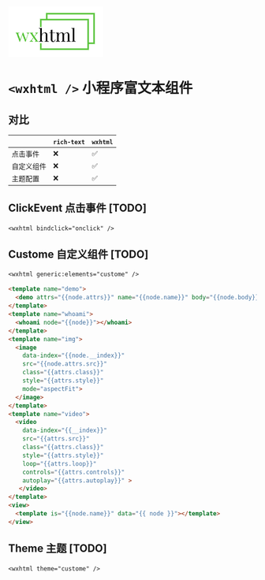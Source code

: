 ![wxhtml](./logo.png)
# `<wxhtml />` 小程序富文本组件


## 对比

||`rich-text`|`wxhtml`|
|---|---|---|
|点击事件|❌|✅|
|自定义组件|❌|✅|
|主题配置|❌|✅|


## ClickEvent 点击事件 [TODO]
`<wxhtml bindclick="onclick" />`
## Custome 自定义组件 [TODO]
`<wxhtml generic:elements="custome" />`

```html
<template name="demo">
  <demo attrs="{{node.attrs}}" name="{{node.name}}" body="{{node.body}}"></demo>
</template>
<template name="whoami">
  <whoami node="{{node}}"></whoami>
</template>
<template name="img">
  <image
    data-index="{{node.__index}}"
    src="{{node.attrs.src}}"
    class="{{attrs.class}}"
    style="{{attrs.style}}"
    mode="aspectFit">
  </image>
</template>
<template name="video">
  <video
    data-index="{{__index}}"
    src="{{attrs.src}}"
    class="{{attrs.class}}"
    style="{{attrs.style}}"
    loop="{{attrs.loop}}"
    controls="{{attrs.controls}}"
    autoplay="{{attrs.autoplay}}" >
   </video>
</template>
<view>
  <template is="{{node.name}}" data="{{ node }}"></template>
</view>

```
## Theme 主题 [TODO]
`<wxhtml theme="custome" />`
